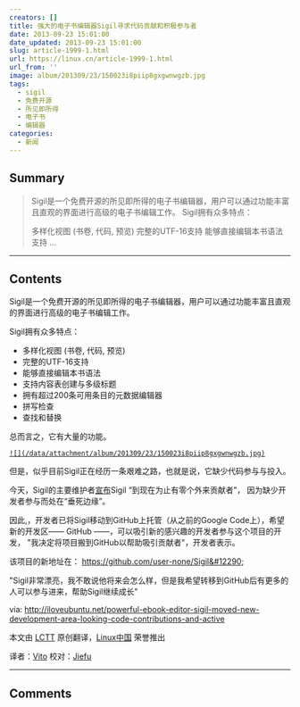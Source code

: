 ```yaml
---
creators: []
title: 强大的电子书编辑器Sigil寻求代码贡献和积极参与者
date: 2013-09-23 15:01:00
date_updated: 2013-09-23 15:01:00
slug: article-1999-1.html
url: https://linux.cn/article-1999-1.html
url_from: ''
image: album/201309/23/150023i8piip8gxgwnwgzb.jpg
tags:
  - sigil
  - 免费开源
  - 所见即所得
  - 电子书
  - 编辑器
categories:
  - 新闻
---
```


## Summary

> Sigil是一个免费开源的所见即所得的电子书编辑器，用户可以通过功能丰富且直观的界面进行高级的电子书编辑工作。
> Sigil拥有众多特点：
> 
> 多样化视图 (书卷, 代码, 预览)
> 完整的UTF-16支持
> 能够直接编辑本书语法
> 支持  ...

***

<!-- more -->

## Contents

Sigil是一个免费开源的所见即所得的电子书编辑器，用户可以通过功能丰富且直观的界面进行高级的电子书编辑工作。

Sigil拥有众多特点：

* 多样化视图 (书卷, 代码, 预览)
* 完整的UTF-16支持
* 能够直接编辑本书语法
* 支持内容表创建与多级标题
* 拥有超过200条可用条目的元数据编辑器
* 拼写检查
* 查找和替换

总而言之，它有大量的功能。

[`![](/data/attachment/album/201309/23/150023i8piip8gxgwnwgzb.jpg)`](https://img.linux.net.cn/data/attachment/album/201309/23/150023i8piip8gxgwnwgzb.jpg)

但是，似乎目前Sigil正在经历一条艰难之路，也就是说，它缺少代码参与与投入。

今天，Sigil的主要维护者[宣布](http://sigildev.blogspot.ro/2013/09/sigil-status.html)Sigil “到现在为止有零个外来贡献者”， 因为缺少开发者参与而处在“垂死边缘”。

因此,，开发者已将Sigil移动到GitHub上托管（从之前的Google Code上），希望新的开发区—— GitHub ——，可以吸引新的感兴趣的开发者参与这个项目的开发， "我决定将项目搬到GitHub以帮助吸引贡献者"，开发者表示。

该项目的新地址在： <https://github.com/user-none/Sigil&#12290>;

"Sigil非常漂亮，我不敢说他将来会怎么样，但是我希望转移到GitHub后有更多的人可以参与进来，帮助Sigil继续成长"

 

via: <http://iloveubuntu.net/powerful-ebook-editor-sigil-moved-new-development-area-looking-code-contributions-and-active>

本文由 [LCTT](https://github.com/LCTT/TranslateProject) 原创翻译，[Linux中国](https://linux.cn/portal.php) 荣誉推出

译者：[Vito](https://linux.cn/space/vito) 校对：[Jiefu](https://linux.cn/space/Jiefu)

***

## Comments
